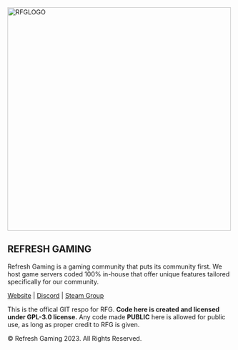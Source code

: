 <img src="https://refreshgaming.net/assets/img/rfglogo.png" alt="RFGLOGO" width="500"/>

## REFRESH GAMING

Refresh Gaming is a gaming community that puts its community first.
We host game servers coded 100% in-house that offer unique features tailored specifically for our community.

[Website](https://refreshgaming.net) |
[Discord](https://discord.gg/h6bJNqKGvf) |
[Steam Group](https://steamcommunity.com/groups/refreshgamingUS)

This is the offical GIT respo for RFG. **Code here is created and licensed under GPL-3.0 license.**
Any code made **PUBLIC** here is allowed for public use, as long as proper credit to RFG is given.

© Refresh Gaming 2023. All Rights Reserved.
